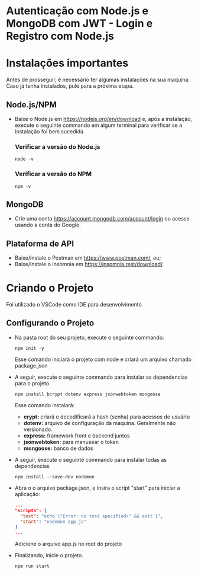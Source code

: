 # Autenticação com Node.js e MongoDB com JWT - Login e Registro com Node.js
  
  # Instalações importantes 

  Antes de prosseguir, é necessário ter algumas instalações na sua maquina. Caso já tenha instalados, pule para a próxima etapa.

  ## Node.js/NPM
  - Baixe o Node.js em https://nodejs.org/en/download e, após a instalação, execute o seguinte commando em algum terminal para verificar se a instalação foi bem sucedida.
    ### Verificar a versão do Node.js
    ```shell
    node -v
    ```
    ### Verificar a versão do NPM
    ```shell
    npm -v
    ```
  
  ## MongoDB
  - Crie uma conta https://account.mongodb.com/account/login ou acesse usando a conta do Google.
  
  ## Plataforma de API
  - Baixe/Instale o Postman em https://www.postman.com/, ou;
  - Baixe/Instale o Insomnia em https://insomnia.rest/download/.


# Criando o Projeto
  Foi utilizado o VSCode como IDE para desenvolvimento. 

  ## Configurando o Projeto 
  - Na pasta root do seu projeto, execute o seguinte commando:
    
    ```shell
    npm init -y
    ```
    Esse comando iniciará o projeto com node e criará um arquivo chamado package.json
  
  - A seguir, execute o seguinte commando para instalar as dependencias para o projeto

    ```shell
    npm install bcrypt dotenv express jsonwebtoken mongoose
    ```
    Esse comando instalará:
    - **crypt:** criará e decodificará a hash (senha) para acessos de usuário
    - **dotenv:** arquivo de configuração da maquina. Geralmente não versionado.
    - **express:** framework front e backend juntos
    - **jsonwebtoken:** para manusear o token
    - **mongoose:** banco de dados

  - A seguir, execute o seguinte commando para instalar todas as dependencias

    ```shell
    npm install --save-dev nodemon
    ```

  - Abra o o arquivo package.json, e insira o script "start" para iniciar a aplicação:

    ```json
    ...
    "scripts": {
      "test": "echo \"Error: no test specified\" && exit 1",
      "start": "nodemon app.js"
    }
    ...
    ```

    Adicione o arquivo app.js no root do projeto 

  - Finalizando, inicie o projeto.

    ```shell
    npm run start
    ```
